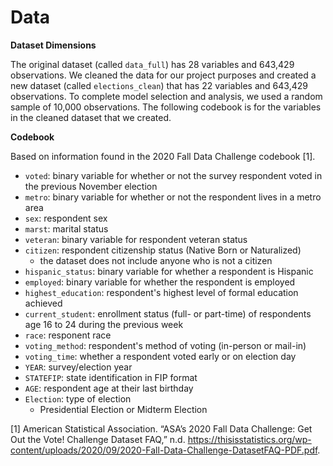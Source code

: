 # Data

**Dataset Dimensions**

The original dataset (called `data_full`) has 28 variables and 643,429 observations. We cleaned the data for our project purposes and created a new dataset (called `elections_clean`) that has 22 variables and 643,429 observations. To complete model selection and analysis, we used a random sample of 10,000 observations. The following codebook is for the variables in the cleaned dataset that we created. 

**Codebook**

Based on information found in the 2020 Fall Data Challenge codebook [1].

* `voted`: binary variable for whether or not the survey respondent voted in the previous November election
* `metro`: binary variable for whether or not the respondent lives in a metro area
* `sex`: respondent sex
* `marst`: marital status
* `veteran`: binary variable for respondent veteran status
* `citizen`: respondent citizenship status (Native Born or Naturalized)
  + the dataset does not include anyone who is not a citizen
* `hispanic_status`: binary variable for whether a respondent is Hispanic
* `employed`: binary variable for whether the respondent is employed 
* `highest_education`: respondent's highest level of formal education achieved 
* `current_student`: enrollment status (full- or part-time) of respondents age 16 to 24 during the previous week
* `race`: responent race
* `voting_method`: respondent's method of voting (in-person or mail-in)
* `voting_time`: whether a respondent voted early or on election day
* `YEAR`: survey/election year
* `STATEFIP`: state identification in FIP format
* `AGE`: respondent age at their last birthday
* `Election`: type of election 
  + Presidential Election or Midterm Election

[1] American Statistical Association. “ASA’s 2020 Fall Data Challenge: Get Out the Vote! Challenge Dataset FAQ,” n.d. https://thisisstatistics.org/wp-content/uploads/2020/09/2020-Fall-Data-Challenge-DatasetFAQ-PDF.pdf.
 